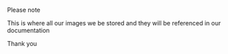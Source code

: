 Please note

This is where all our images we be stored and they will be referenced in our documentation

Thank you
